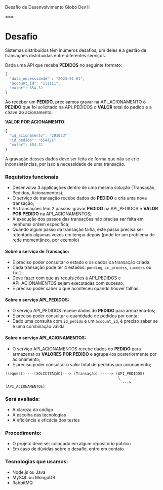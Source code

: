 Desafio de Desenvolvimento Globo Dev II

===

# Desafio

Sistemas distribuídos têm inúmeros desafios, um deles é a gestão de transações distribuídas entre diferentes serviços.

Dada uma API que receba **PEDIDOS** no seguinte formato:
```javascript
{
  "data_necessidade" : "2023-01-01",
  "account_id": "111111",
  "valor": 654.32
}
```

Ao receber um **PEDIDO**, precisamos gravar na API_ACIONAMENTO o **PEDIDO** que foi solicitado na API_PEDIDOS o **VALOR** total do pedido e a chave do acionamento.

**VALOR POR ACIONAMENTO**:
```javascript
{
  "id_acionamento": "201023"
  "id_pedido": "654321",
  "valor": 654.32
}
```

A gravação desses dados deve ser feita de forma que não se crie inconsistências, por isso a necessidade de uma transação.

### Requisitos funcionais

- Desenvolva 3 applicações dentro de uma mesma solução (Transação, Pedidos, Acionamentos);
- O serviço de transação recebe dados do **PEDIDO** e cria uma nova transação;
- As transações têm 2 passos: gravar **PEDIDO** na API_PEDIDOS e **VALOR POR PEDIDO** na API_ACIONAMENTOS;
- A execução dos passos das transações não precisa ser feita em nenhuma ordem específica;
- Quando algum passo da transação falha, este passo precisa ser retentado algumas vezes um tempo depois (pode ter um problema de rede momentâneo, por exemplo)

#### Sobre o serviço de Transação:
- É preciso poder consultar o estado e os dados da transação criada.
- Cada transação pode ter 4 estados: `pending`, `in_process`, `success` ou `fail`;
- Deve fazer com que as requisições à API_PEDIDOS e API_ACIONAMENTOS sejam executadas com sucesso;
- É preciso poder saber o que aconteceu quando houver falhas.

#### Sobre o serviço API_PEDIDOS:
- O serviço API_PEDIDOS recebe dados do **PEDIDO** para armazena-los;
- É preciso poder consultar a quantidade de pedidos por conta;
- Dado uma consulta com `id_pedido` e um `account_id`, é preciso saber se é uma combinação válida

#### Sobre o serviço API_ACIONAMENTOS:
- O serviço API_ACIONAMENTOS recebe dados do **PEDIDO** para armazenar os **VALORES POR PEDIDO** e agrupa-los posteriormente por acionamento;
- É preciso poder consultar o valor total de pedidos por acionamento;

```cypher
(request) ---[SOLICITAÇÃO]---> (Transação) -----> (API_PEDIDOS)
                                                   \
                                                    `---> (API_ACIONAMENTOS)
```

### Será avaliada:
- A clareza do código
- A escolha das tecnologias
- A eficiência e eficácia dos testes

### Procedimento:
- O projeto deve ser colocado em algum repositório público
- Em caso de dúvidas sobre o desafio, entre em contato 

### Tecnologias que usamos:
- Node.js ou Java
- MySQL ou MongoDB
- RabbitMQ
